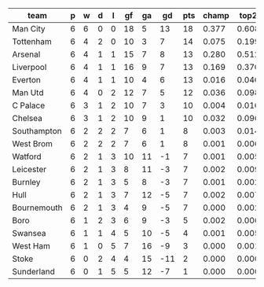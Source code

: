 |    team     | p | w | d | l | gf | ga | gd  | pts | champ | top2  | top3  | top4  |  5-7  | bot4  | bot3  | bot2  |
|-------------|---|---|---|---|----|----|-----|-----|-------|-------|-------|-------|-------|-------|-------|-------|
| Man City    | 6 | 6 | 0 | 0 | 18 |  5 |  13 |  18 | 0.377 | 0.608 | 0.757 | 0.852 | 0.115 | 0.000 | 0.000 | 0.000|
| Tottenham   | 6 | 4 | 2 | 0 | 10 |  3 |   7 |  14 | 0.075 | 0.199 | 0.347 | 0.492 | 0.298 | 0.007 | 0.004 | 0.001|
| Arsenal     | 6 | 4 | 1 | 1 | 15 |  7 |   8 |  13 | 0.280 | 0.512 | 0.682 | 0.795 | 0.149 | 0.001 | 0.000 | 0.000|
| Liverpool   | 6 | 4 | 1 | 1 | 16 |  9 |   7 |  13 | 0.169 | 0.370 | 0.546 | 0.684 | 0.214 | 0.001 | 0.001 | 0.000|
| Everton     | 6 | 4 | 1 | 1 | 10 |  4 |   6 |  13 | 0.016 | 0.046 | 0.096 | 0.168 | 0.285 | 0.047 | 0.029 | 0.014|
| Man Utd     | 6 | 4 | 0 | 2 | 12 |  7 |   5 |  12 | 0.036 | 0.098 | 0.192 | 0.308 | 0.332 | 0.015 | 0.009 | 0.004|
| C Palace    | 6 | 3 | 1 | 2 | 10 |  7 |   3 |  10 | 0.004 | 0.016 | 0.041 | 0.079 | 0.185 | 0.120 | 0.078 | 0.044|
| Chelsea     | 6 | 3 | 1 | 2 | 10 |  9 |   1 |  10 | 0.032 | 0.096 | 0.184 | 0.295 | 0.326 | 0.020 | 0.010 | 0.006|
| Southampton | 6 | 2 | 2 | 2 |  7 |  6 |   1 |   8 | 0.003 | 0.014 | 0.033 | 0.062 | 0.167 | 0.149 | 0.097 | 0.053|
| West Brom   | 6 | 2 | 2 | 2 |  7 |  6 |   1 |   8 | 0.001 | 0.006 | 0.015 | 0.035 | 0.116 | 0.224 | 0.152 | 0.089|
| Watford     | 6 | 2 | 1 | 3 | 10 | 11 |  -1 |   7 | 0.001 | 0.005 | 0.015 | 0.029 | 0.093 | 0.260 | 0.188 | 0.112|
| Leicester   | 6 | 2 | 1 | 3 |  8 | 11 |  -3 |   7 | 0.002 | 0.009 | 0.025 | 0.049 | 0.144 | 0.179 | 0.120 | 0.069|
| Burnley     | 6 | 2 | 1 | 3 |  5 |  8 |  -3 |   7 | 0.001 | 0.002 | 0.007 | 0.016 | 0.068 | 0.345 | 0.255 | 0.171|
| Hull        | 6 | 2 | 1 | 3 |  7 | 12 |  -5 |   7 | 0.002 | 0.007 | 0.018 | 0.041 | 0.121 | 0.210 | 0.147 | 0.084|
| Bournemouth | 6 | 2 | 1 | 3 |  4 |  9 |  -5 |   7 | 0.000 | 0.002 | 0.006 | 0.013 | 0.061 | 0.354 | 0.262 | 0.166|
| Boro        | 6 | 1 | 2 | 3 |  6 |  9 |  -3 |   5 | 0.002 | 0.006 | 0.016 | 0.033 | 0.120 | 0.224 | 0.158 | 0.098|
| Swansea     | 6 | 1 | 1 | 4 |  5 | 10 |  -5 |   4 | 0.001 | 0.005 | 0.016 | 0.036 | 0.129 | 0.221 | 0.156 | 0.098|
| West Ham    | 6 | 1 | 0 | 5 |  7 | 16 |  -9 |   3 | 0.000 | 0.001 | 0.003 | 0.008 | 0.037 | 0.471 | 0.373 | 0.264|
| Stoke       | 6 | 0 | 2 | 4 |  4 | 15 | -11 |   2 | 0.000 | 0.000 | 0.001 | 0.004 | 0.021 | 0.599 | 0.501 | 0.381|
| Sunderland  | 6 | 0 | 1 | 5 |  5 | 12 |  -7 |   1 | 0.000 | 0.000 | 0.001 | 0.004 | 0.024 | 0.553 | 0.460 | 0.343|
